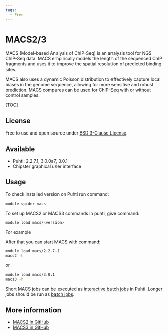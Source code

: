 ```yaml
---
tags:
  - Free
---
```


# MACS2/3



MACS (Model-based Analysis of ChIP-Seq) is an analysis tool for NGS ChIP-Seq data. 
MACS empirically models the length of the sequenced ChIP fragments and uses it to improve 
the spatial resolution of predicted binding sites. 

MACS also uses a dynamic Poisson distribution to effectively capture local biases in the 
genome sequence, allowing for more sensitive and robust prediction. MACS compares can be 
used for ChIP-Seq with or without control samples.

[TOC]

## License

Free to use and open source under [BSD 3-Clause License](https://raw.githubusercontent.com/macs3-project/MACS/master/LICENSE).

## Available



-  Puhti: 2.2.7.1, 3.0.0a7, 3.0.1
-  Chipster graphical user interface

## Usage

To check installed version on Puhti run command:

```bash
module spider macs
```

To set up MACS2 or MACS3 commands in puhti, give command:

```bash
module load macs/<version>
```

For example

After that you can start MACS with command:

```bash
module load macs/2.2.7.1
macs2 -h
```

or

```bash
module load macs/3.0.1
macs3 -h
```

Short MACS jobs can be executed as [interactive batch jobs](../computing/running/interactive-usage.md) in Puhti. Longer jobs should be run as [batch jobs](../computing/running/getting-started.md).


## More information

   *   [MACS2 in GitHub](https://github.com/taoliu/MACS/)
   *   [MACS3 in GitHub](https://github.com/macs3-project/MACS/)
